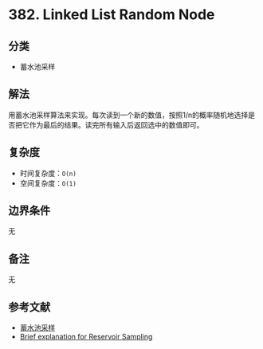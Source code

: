 # 382. Linked List Random Node

## 分类
* 蓄水池采样

## 解法
用蓄水池采样算法来实现。每次读到一个新的数值，按照1/n的概率随机地选择是否把它作为最后的结果。读完所有输入后返回选中的数值即可。

## 复杂度
* 时间复杂度：`O(n)`
* 空间复杂度：`O(1)`

## 边界条件
无

## 备注
无

## 参考文献
* [蓄水池采样](http://blog.jobbole.com/42550/)
* [Brief explanation for Reservoir Sampling](https://discuss.leetcode.com/topic/53753/brief-explanation-for-reservoir-sampling)
